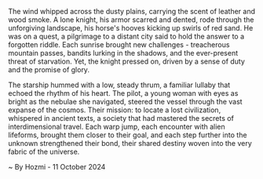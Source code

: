 
The wind whipped across the dusty plains, carrying the scent of leather and wood smoke.  A lone knight, his armor scarred and dented, rode through the unforgiving landscape, his horse's hooves kicking up swirls of red sand. He was on a quest, a pilgrimage to a distant city said to hold the answer to a forgotten riddle.  Each sunrise brought new challenges - treacherous mountain passes, bandits lurking in the shadows, and the ever-present threat of starvation.  Yet, the knight pressed on, driven by a sense of duty and the promise of glory.

The starship hummed with a low, steady thrum, a familiar lullaby that echoed the rhythm of his heart. The pilot, a young woman with eyes as bright as the nebulae she navigated, steered the vessel through the vast expanse of the cosmos.  Their mission: to locate a lost civilization, whispered in ancient texts, a society that had mastered the secrets of interdimensional travel.  Each warp jump, each encounter with alien lifeforms, brought them closer to their goal, and each step further into the unknown strengthened their bond, their shared destiny woven into the very fabric of the universe. 

~ By Hozmi - 11 October 2024
